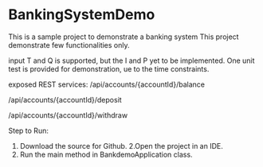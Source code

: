# BankingSystemDemo
This is a sample project to demonstrate a banking system
This project demonstrate few functionalities only.

input T and Q is supported, but the I and P yet to be implemented.
One unit test is provided for demonstration, ue to the time constraints.

exposed REST services:
/api/accounts/{accountId}/balance

/api/accounts/{accountId}/deposit

/api/accounts/{accountId}/withdraw


Step to Run:

1. Download the source for Github.
2.Open the project in an IDE.
3. Run the main method in BankdemoApplication class.
